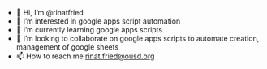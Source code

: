 - 👋 Hi, I’m @rinatfried
- 👀 I’m interested in google apps script automation
- 🌱 I’m currently learning google apps scripts
- 💞️ I’m looking to collaborate on google apps scripts to automate creation, management of google sheets
- 📫 How to reach me rinat.fried@ousd.org

<!---
rinatfried/rinatfried is a ✨ special ✨ repository because its `README.md` (this file) appears on your GitHub profile.
You can click the Preview link to take a look at your changes.
--->
